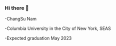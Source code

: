 ### Hi there 👋


-ChangSu Nam

-Columbia University in the City of New York, SEAS

-Expected graduation May 2023

